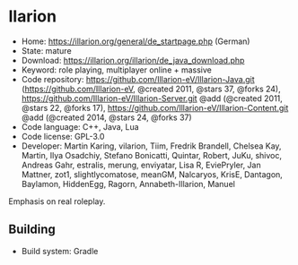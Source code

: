 # Ilarion

- Home: https://illarion.org/general/de_startpage.php (German)
- State: mature
- Download: https://illarion.org/illarion/de_java_download.php
- Keyword: role playing, multiplayer online + massive
- Code repository: https://github.com/Illarion-eV/Illarion-Java.git (https://github.com/Illarion-eV, @created 2011, @stars 37, @forks 24), https://github.com/Illarion-eV/Illarion-Server.git @add (@created 2011, @stars 22, @forks 17), https://github.com/Illarion-eV/Illarion-Content.git @add (@created 2014, @stars 24, @forks 37)
- Code language: C++, Java, Lua
- Code license: GPL-3.0
- Developer: Martin Karing, vilarion, Tiim, Fredrik Brandell, Chelsea Kay, Martin, Ilya Osadchiy, Stefano Bonicatti, Quintar, Robert, JuKu, shivoc, Andreas Gahr, estralis, merung, enviyatar, Lisa R, EviePryler, Jan Mattner, zot1, slightlycomatose, meanGM, Nalcaryos, KrisE, Dantagon, Baylamon, HiddenEgg, Ragorn, Annabeth-Illarion, Manuel

Emphasis on real roleplay.

## Building

- Build system: Gradle
